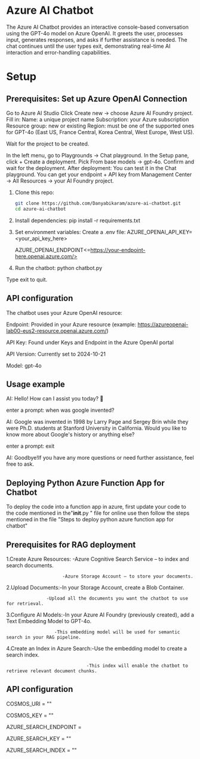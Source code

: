 # Azure AI Chatbot

The Azure AI Chatbot provides an interactive console-based conversation using the GPT-4o model on Azure OpenAI. It greets the user, processes input, generates responses, and asks if further assistance is needed. The chat continues until the user types exit, demonstrating real-time AI interaction and error-handling capabilities.

# Setup

## Prerequisites: Set up Azure OpenAI Connection

Go to Azure AI Studio
Click Create new → choose Azure AI Foundry project.
Fill in:
Name: a unique project name
Subscription: your Azure subscription
Resource group: new or existing
Region: must be one of the supported ones for GPT-4o (East US, France Central, Korea Central, West Europe, West US).

Wait for the project to be created.

In the left menu, go to Playgrounds → Chat playground.
In the Setup pane, click + Create a deployment.
Pick From base models → gpt-4o.
Confirm and wait for the deployment.
After deployment:
You can test it in the Chat playground.
You can get your endpoint + API key from Management Center → All Resources → your AI Foundry project.

1. Clone this repo:
   ```bash
   git clone https://github.com/Danyabikaram/azure-ai-chatbot.git
   cd azure-ai-chatbot
   
2. Install dependencies:
   pip install -r requirements.txt

3. Set environment variables:
Create a .env file:
   AZURE_OPENAI_API_KEY=<your_api_key_here>

   AZURE_OPENAI_ENDPOINT<=https://your-endpoint-here.openai.azure.com/>
   

4. Run the chatbot:
python chatbot.py

Type exit to quit.


## API configuration

The chatbot uses your Azure OpenAI resource:

Endpoint: Provided in your Azure resource (example:
https://azureopenai-lab00-eus2-resource.openai.azure.com/)

API Key: Found under Keys and Endpoint in the Azure OpenAI portal

API Version: Currently set to 2024-10-21

Model: gpt-4o 


## Usage example
AI: Hello! How can I assist you today? 👋

enter a prompt: when was google invented?

AI: Google was invented in 1998 by Larry Page and Sergey Brin while they were Ph.D. students at Stanford University in California. Would you like to know more about Google's history or anything else?

enter a prompt: exit

AI: Goodbye!If you have any more questions or need further assistance, feel free to ask. 


## Deploying Python Azure Function App for Chatbot
To deploy the code into a function app in azure, first update your code to the code mentioned in the"__init__.py " file for online use then follow the steps mentioned in the file "Steps to deploy python azure function app for chatbot"

## Prerequisites for RAG deployment

1.Create Azure Resources: -Azure Cognitive Search Service – to index and search documents.

                         -Azure Storage Account – to store your documents.
                         
2.Upload Documents:-In your Storage Account, create a Blob Container.

                   -Upload all the documents you want the chatbot to use for retrieval.
                   
3.Configure AI Models:-In your Azure AI Foundry (previously created), add a Text Embedding Model to GPT-4o.

                      -This embedding model will be used for semantic search in your RAG pipeline.
                      
4.Create an Index in Azure Search:-Use the embedding model to create a search index.

                                  -This index will enable the chatbot to retrieve relevant document chunks.


## API configuration
COSMOS_URI = "<Your Cosmos DB URI>"

COSMOS_KEY = "<Your Cosmos DB Key>"

AZURE_SEARCH_ENDPOINT = <your Azure Search Endpoint>

AZURE_SEARCH_KEY = "<Your Azure Search Key>"

AZURE_SEARCH_INDEX = "<Your Azure Search Index Name>"


                                  
